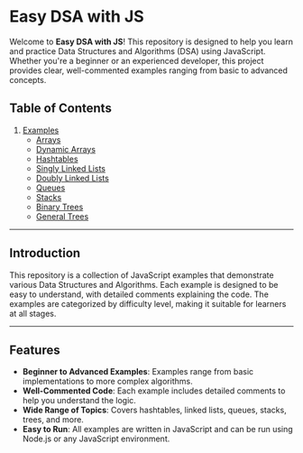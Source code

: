 # Easy DSA with JS

Welcome to **Easy DSA with JS**! This repository is designed to help you learn and practice Data Structures and Algorithms (DSA) using JavaScript. Whether you're a beginner or an experienced developer, this project provides clear, well-commented examples ranging from basic to advanced concepts.

## Table of Contents


1. [Examples](#examples)
   - [Arrays](#arrays)
   - [Dynamic Arrays](#dynamic-arrays)
   - [Hashtables](#hashtables)
   - [Singly Linked Lists](#singly-linked-lists)
   - [Doubly Linked Lists](#doubly-linked-lists)
   - [Queues](#queues)
   - [Stacks](#stacks)
   - [Binary Trees](#binary-trees)
   - [General Trees](#general-trees)


---

## Introduction

This repository is a collection of JavaScript examples that demonstrate various Data Structures and Algorithms. Each example is designed to be easy to understand, with detailed comments explaining the code. The examples are categorized by difficulty level, making it suitable for learners at all stages.

---

## Features

- **Beginner to Advanced Examples**: Examples range from basic implementations to more complex algorithms.
- **Well-Commented Code**: Each example includes detailed comments to help you understand the logic.
- **Wide Range of Topics**: Covers hashtables, linked lists, queues, stacks, trees, and more.
- **Easy to Run**: All examples are written in JavaScript and can be run using Node.js or any JavaScript environment.

